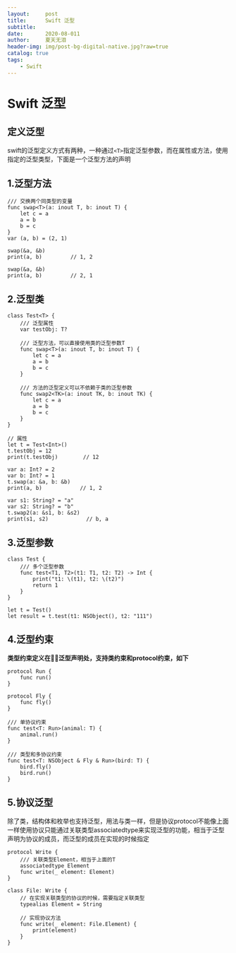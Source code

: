 ```yaml
---
layout:     post
title:      Swift 泛型 
subtitle:   
date:       2020-08-011
author:     夏天无泪
header-img: img/post-bg-digital-native.jpg?raw=true
catalog: true
tags:
    - Swift
---
```



# Swift 泛型  

## 定义泛型  

swift的泛型定义方式有两种，一种通过`<T>`指定泛型参数，而在属性或方法，使用指定的泛型类型，下面是一个泛型方法的声明

## 1.泛型方法   

```
/// 交换两个同类型的变量
func swap<T>(a: inout T, b: inout T) {
    let c = a
    a = b
    b = c
}
var (a, b) = (2, 1)

swap(&a, &b)
print(a, b)			// 1, 2

swap(&a, &b)        
print(a, b)			// 2, 1

```

## 2.泛型类
```
class Test<T> {
    /// 泛型属性
    var testObj: T?

    /// 泛型方法，可以直接使用类的泛型参数T
    func swap<T>(a: inout T, b: inout T) {
        let c = a
        a = b
        b = c
    }

    /// 方法的泛型定义可以不依赖于类的泛型参数
    func swap2<TK>(a: inout TK, b: inout TK) {
        let c = a
        a = b
        b = c
    }
}

// 属性
let t = Test<Int>()
t.testObj = 12
print(t.testObj)        // 12

var a: Int? = 2
var b: Int? = 1
t.swap(a: &a, b: &b)
print(a, b)            // 1, 2

var s1: String? = "a"
var s2: String? = "b"
t.swap2(a: &s1, b: &s2)
print(s1, s2)            // b, a
```   

## 3.泛型参数    
```
class Test {
	/// 多个泛型参数
    func test<T1, T2>(t1: T1, t2: T2) -> Int {
        print("t1: \(t1), t2: \(t2)")
        return 1
    }
}

let t = Test()
let result = t.test(t1: NSObject(), t2: "111")
```
## 4.泛型约束    
**类型约束定义在泛型声明处，支持类约束和protocol约束，如下**   
```
protocol Run {
    func run()
}

protocol Fly {
    func fly()
}

/// 单协议约束
func test<T: Run>(animal: T) {
    animal.run()
}

/// 类型和多协议约束
func test<T: NSObject & Fly & Run>(bird: T) {
    bird.fly()
    bird.run()
}
```

## 5.协议泛型   
除了类，结构体和枚举也支持泛型，用法与类一样，但是协议protocol不能像上面一样使用协议只能通过关联类型associatedtype来实现泛型的功能，相当于泛型声明为协议的成员，而泛型的成员在实现的时候指定
```
protocol Write {
    /// 关联类型Element，相当于上面的T
    associatedtype Element
    func write(_ element: Element)
}

class File: Write {
    // 在实现关联类型的协议的时候，需要指定关联类型
    typealias Element = String

    // 实现协议方法
    func write(_ element: File.Element) {
        print(element)
    }
}

```